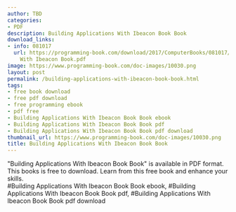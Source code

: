 ```yaml
---
author: TBD
categories:
- PDF
description: Building Applications With Ibeacon Book Book
download_links:
- info: 081017
  url: https://programming-book.com/download/2017/ComputerBooks/081017/Building Applications
    With Ibeacon Book.pdf
image: https://www.programming-book.com/doc-images/10030.png
layout: post
permalink: /building-applications-with-ibeacon-book-book.html
tags:
- free book download
- free pdf download
- free programming ebook
- pdf free
- Building Applications With Ibeacon Book Book ebook
- Building Applications With Ibeacon Book Book pdf
- Building Applications With Ibeacon Book Book pdf download
thumbnail_url: https://www.programming-book.com/doc-images/10030.png
title: Building Applications With Ibeacon Book Book
---
```


 
<div class="item-desc text-justify">
  "Building Applications With Ibeacon Book Book" is available in PDF format. This books is free to download. Learn from this free book and enhance your skills.
  <br>
  #Building Applications With Ibeacon Book Book ebook, #Building Applications With Ibeacon Book Book pdf, #Building Applications With Ibeacon Book Book pdf download
</div>